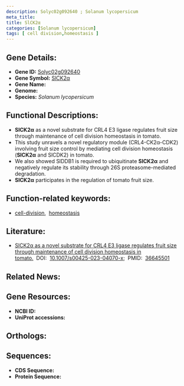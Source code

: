 ```yaml
---
description: Solyc02g092640 ; Solanum lycopersicum
meta_title:
title: SlCK2α
categories: [Solanum lycopersicum]
tags: [ cell division,homeostasis ]
---
```


## Gene Details:
- **Gene ID:** [Solyc02g092640]()
- **Gene Symbol:** <u>SlCK2α</u>
- **Gene Name:** 
- **Genome:** []()
- **Species:** *Solanum lycopersicum*

## Functional Descriptions:
   - **SlCK2α** as a novel substrate for CRL4 E3 ligase regulates fruit size through maintenance of cell division homeostasis in tomato.
   - This study unravels a novel regulatory module (CRL4-CK2α-CDK2) involving fruit size control by mediating cell division homeostasis (**SlCK2α** and SlCDK2) in tomato.
   - We also showed SlDDB1 is required to ubiquitinate **SlCK2α** and negatively regulate its stability through 26S proteasome-mediated degradation. 
   - **SlCK2α** participates in the regulation of tomato fruit size.

## Function-related keywords:
   - [cell-division](/tags/cell-division/),&nbsp;&nbsp;[homeostasis](/tags/homeostasis/)

## Literature:
   - [SlCK2α as a novel substrate for CRL4 E3 ligase regulates fruit size through maintenance of cell division homeostasis in tomato.](https://doi.org/10.1007/s00425-023-04070-x)&nbsp;&nbsp;DOI:&nbsp;&nbsp;[10.1007/s00425-023-04070-x](https://doi.org/10.1007/s00425-023-04070-x);&nbsp;&nbsp;PMID:&nbsp;&nbsp;[36645501](https://pubmed.ncbi.nlm.nih.gov/36645501/)

## Related News:

## Gene Resources:
- **NCBI ID:**  [](https://www.ncbi.nlm.nih.gov/gene/?term=)
- **UniProt accessions:**  [](https://www.uniprot.org/uniprotkb//entry)

## Orthologs:

## Sequences:
- **CDS Sequence:**
- **Protein Sequence:**
